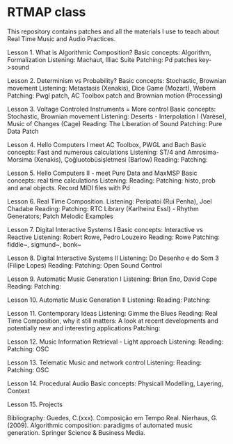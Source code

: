 # RTMAP class
This repository contains patches and all the materials I use to teach about Real Time Music and Audio Practices.

Lesson 1.
What is Algorithmic Composition?
Basic concepts: Algorithm, Formalization
Listening: Machaut, Illiac Suite
Patching: Pd patches key->sound

Lesson 2.
Determinism vs Probability?
Basic concepts: Stochastic, Brownian movement
Listening: Metastasis (Xenakis), Dice Game (Mozart), Webern
Patching: Pwgl patch, AC Toolbox patch and Brownian motion (Processing)

Lesson 3.
Voltage Controled Instruments = More control
Basic concepts: Stochastic, Brownian movement
Listening: Deserts - Interpolation I (Varèse), Music of Changes (Cage)
Reading: The Liberation of Sound
Patching: Pure Data Patch

Lesson 4.
Hello Computers I meet AC Toolbox, PWGL and Bach
Basic concepts: Fast and numerous calculations
Listening: ST/4 and Amrosima-Morsima (Xenakis), Çoğluotobüsişletmesi (Barlow)
Reading: 
Patching: 

Lesson 5.
Hello Computers II - meet Pure Data and MaxMSP
Basic concepts: real time calculations
Listening: 
Reading: 
Patching: histo, prob and anal objects. Record MIDI files with Pd

Lesson 6.
Real Time Composition. 
Listening: Peripatoi (Rui Penha), Joel Chadabe
Reading: 
Patching: RTC Library (Karlheinz Essl) - Rhythm Generators; Patch Melodic Examples

Lesson 7.
Digital Interactive Systems I 
Basic concepts: Interactive vs Reactive
Listening: Robert Rowe, Pedro Louzeiro
Reading: Rowe
Patching: fiddle~, sigmund~, bonk~

Lesson 8.
Digital Interactive Systems II 
Listening: Do Desenho e do Som 3 (Filipe Lopes)
Reading:
Patching: Open Sound Control

Lesson 9.
Automatic Music Generation I
Listening: Brian Eno, David Cope
Reading:
Patching: 

Lesson 10.
Automatic Music Generation II
Listening: 
Reading:
Patching:

Lesson 11.
Contemporary Ideas
Listening: Gimme the Blues
Reading: Real Time Composition, why it still matters: A look at recent developments and potentially new and interesting applications
Patching: 

Lesson 12.
Music Information Retrieval - Light approach
Listening:
Reading: 
Patching: OSC

Lesson 13.
Telematic Music and network control
Listening:
Reading: 
Patching: OSC

Lesson 14.
Procedural Audio
Basic concepts: Physicall Modelling, Layering, Context

Lesson 15.
Projects

Bibliography:
Guedes, C.(xxx). Composição em Tempo Real.
Nierhaus, G. (2009). Algorithmic composition: paradigms of automated music generation. Springer Science & Business Media.
